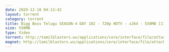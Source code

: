 ```yaml
---
date: 2020-12-18 04:13:42
layout: torrent
category: torrent
title: Bigg Boss Telugu SEASON-4 DAY 102 - 720p HDTV - x264 - 550MB [17-12-2020]
size: 550MB
type: Video
torrent: http://tamilblasters.ws/applications/core/interface/file/attachment.php?id=4945
magnet: http://tamilblasters.ws/applications/core/interface/file/attachment.php?id=4945
---
```

